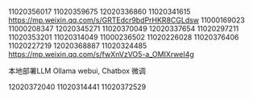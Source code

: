 11020356017
11020359675
12020336860
11020341615
https://mp.weixin.qq.com/s/GRTEdcr9bdPrHKR8CGLdsw
11000169023
11000208347
12020345271
11020370049
12020337654
11020297211
11020353201
11020314049
11000236502
11020226028
11020376406
11020227219
12020368887
11020324485
https://mp.weixin.qq.com/s/fwXnVzVO5-a_OMIXrweI4g




本地部署LLM
Ollama
webui, Chatbox
微调

12020372040
11020314441
11020372529